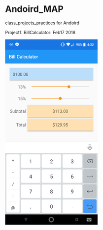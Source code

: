 # Andoird_MAP
class_projects_practices for Andoird

Project1: BillCalculator: Feb17 2018

<img src="BillCalculatorZZS.png"  width="300" height="600" >
